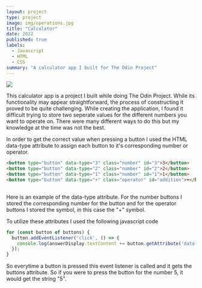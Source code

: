 ```yaml
---
layout: project
type: project
image: img/operations.jpg
title: "Calculator"
date: 2022
published: true
labels:
  - Javascript
  - HTML
  - CSS
summary: "A calculator app I built for The Odin Project"
---
```


<img class="img-fluid" src="../img/calculator_app">

This calculator app is a project I built while doing The Odin Project. While its functionality may appear straightforward, the process of constructing it proved to be quite challenging. While creating the application, I found it difficult trying to store two seperate values for the different numbers you want to operate on. There were many different ways to do this but my knowledge at the time was not the best. 

In order to get the correct value when pressing a button I used the HTML data-type attribute to assign each button to it's corresponding number or operator.
```HTML
<button type="button" data-type="3" class="number" id="3">3</button>
<button type="button" data-type="2" class="number" id="2">2</button>
<button type="button" data-type="1" class="number" id="1">1</button>
<button type="button" data-type="+" class="operator" id="addition">+</button>
                
```
Here is an example of the data-type attribute. For the number buttons I stored the corresponding number for the button and for the operator buttons I stored the symbol, in this case the "+" symbol. 

To utilize these attributes I used the following javascript code
```javascript
for (const button of buttons) {
  button.addEventListener('click', () => {
    console.log(answerDisplay.textContent += button.getAttribute('data-type'));
  });
}
```
So everytime a button is pressed this event listener is called and it gets the buttons attribute. So if you were to press the button for the number 5, it would get the string "5".



